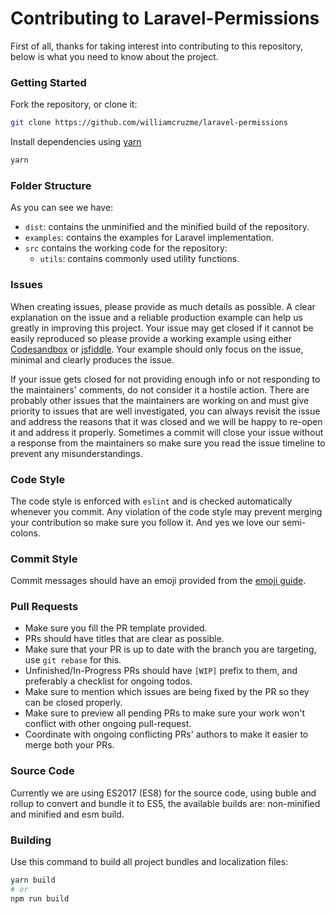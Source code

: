 # Contributing to Laravel-Permissions

First of all, thanks for taking interest into contributing to this repository, below is what you need to know about the project.

### Getting Started

Fork the repository, or clone it:

```bash
git clone https://github.com/williamcruzme/laravel-permissions
```

Install dependencies using [yarn](https://yarnpkg.com)

```bash
yarn
```

### Folder Structure

As you can see we have:

- `dist`: contains the unminified and the minified build of the repository.
- `examples`: contains the examples for Laravel implementation.
- `src` contains the working code for the repository:
  - `utils`: contains commonly used utility functions.

### Issues

When creating issues, please provide as much details as possible. A clear explanation on the issue and a reliable production example can help us greatly in improving this project. Your issue may get closed if it cannot be easily reproduced so please provide a working example using either [Codesandbox](https://codesandbox.io/) or [jsfiddle](https://jsfiddle.net/). Your example should only focus on the issue, minimal and clearly produces the issue.

If your issue gets closed for not providing enough info or not responding to the maintainers' comments, do not consider it a hostile action. There are probably other issues that the maintainers are working on and must give priority to issues that are well investigated, you can always revisit the issue and address the reasons that it was closed and we will be happy to re-open it and address it properly. Sometimes a commit will close your issue without a response from the maintainers so make sure you read the issue timeline to prevent any misunderstandings.

### Code Style

The code style is enforced with `eslint` and is checked automatically whenever you commit. Any violation of the code style may prevent merging your contribution so make sure you follow it. And yes we love our semi-colons.

### Commit Style

Commit messages should have an emoji provided from the [emoji guide](https://gitmoji.carloscuesta.me/).

### Pull Requests

- Make sure you fill the PR template provided.
- PRs should have titles that are clear as possible.
- Make sure that your PR is up to date with the branch you are targeting, use `git rebase` for this.
- Unfinished/In-Progress PRs should have `[WIP]` prefix to them, and preferably a checklist for ongoing todos.
- Make sure to mention which issues are being fixed by the PR so they can be closed properly.
- Make sure to preview all pending PRs to make sure your work won't conflict with other ongoing pull-request.
- Coordinate with ongoing conflicting PRs' authors to make it easier to merge both your PRs.

### Source Code

Currently we are using ES2017 (ES8) for the source code, using buble and rollup to convert and bundle it to ES5, the available builds are: non-minified and minified and esm build.

### Building

Use this command to build all project bundles and localization files:

```bash
yarn build
# or
npm run build
```
